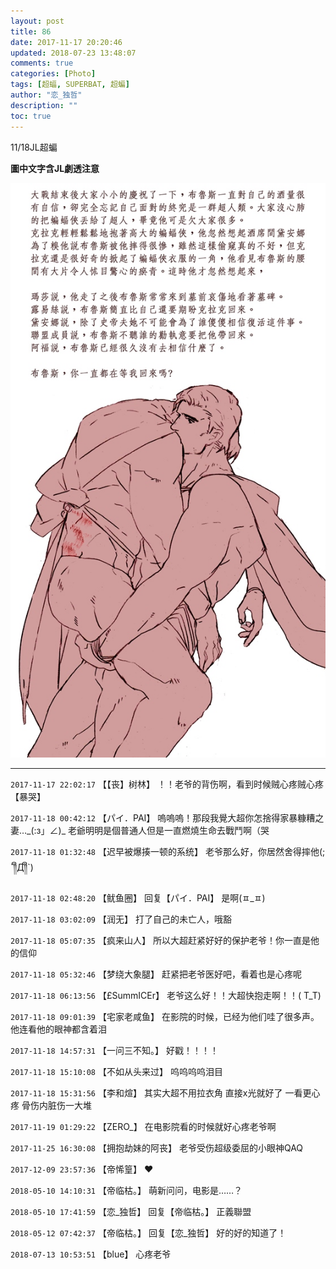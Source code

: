 ```yaml
---
layout: post
title: 86
date: 2017-11-17 20:20:46
updated: 2018-07-23 13:48:07
comments: true
categories: [Photo]
tags: [超蝠, SUPERBAT, 超蝙]
author: "恋_独哲"
description: ""
toc: true
---
```


<p>11/18JL超蝙</p> 
<p><strong>圖中文字含JL劇透注意</strong><br /></p>

![](https://raw.githubusercontent.com/alicewish/maple50821/master/img_YW5MWVN1NEpoZFhsZVh4VzVyYVV0TmtPWUJDVWd4Vm9EcnBabmEzZ3pWYlovb3Z4VUJtcE1nPT0.jpg)

---

`2017-11-17 22:02:17` 【【丧】树林】 ！！老爷的背伤啊，看到时候贼心疼贼心疼【暴哭】

`2017-11-18 00:42:12` 【パイ．PAI】 嗚嗚嗚！那段我覺大超你怎捨得家暴糠糟之妻…\_(:з」∠)\_ 老爺明明是個普通人但是一直燃燒生命去戰鬥啊（哭

`2017-11-18 01:32:48` 【迟早被爆揍一顿的系统】 老爷那么好，你居然舍得摔他(;´༎ຶД༎ຶ`)

`2017-11-18 02:48:20` 【鱿鱼圈】 回复【パイ．PAI】 是啊(ㅍ\_ㅍ)

`2017-11-18 03:02:09` 【润无】 打了自己的未亡人，哦豁

`2017-11-18 05:07:35` 【疯来山人】 所以大超赶紧好好的保护老爷！你一直是他的信仰

`2017-11-18 05:32:46` 【梦绕大象腿】 赶紧把老爷医好吧，看着也是心疼呢

`2017-11-18 06:13:56` 【£SummICEr】 老爷这么好！！大超快抱走啊！！( T\_T)

`2017-11-18 09:01:39` 【宅家老咸鱼】 在影院的时候，已经为他们哇了很多声。他连看他的眼神都含着泪

`2017-11-18 14:57:31` 【一问三不知。】 好戳！！！！

`2017-11-18 15:10:08` 【不如从头来过】 呜呜呜呜泪目

`2017-11-18 15:31:56` 【李和煊】 其实大超不用拉衣角 直接x光就好了 一看更心疼 骨伤内脏伤一大堆

`2017-11-19 01:29:22` 【ZERO\_】 在电影院看的时候就好心疼老爷啊

`2017-11-25 16:30:08` 【拥抱劫妹的阿丧】 老爷受伤超级委屈的小眼神QAQ

`2017-12-09 23:57:36` 【帝悕篁】 ♥

`2018-05-10 14:10:31` 【帝临枯。】 萌新问问，电影是……？

`2018-05-10 17:41:59` 【恋\_独哲】 回复【帝临枯。】 正義聯盟

`2018-05-12 07:42:37` 【帝临枯。】 回复【恋\_独哲】 好的好的知道了！

`2018-07-13 10:53:51` 【blue】 心疼老爷
